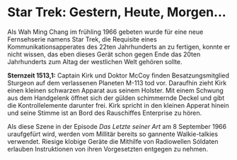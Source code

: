 Star Trek: Gestern, Heute, Morgen...
====================================

Als Wah Ming Chang im frühling 1966 gebeten wurde für eine neue Fernsehserie 
namens Star Trek, die Requisite eines Kommunikationsapperates des 22ten 
Jahrhunderts an zu fertigen, konnte er nicht wissen, das eben dieses Gerät schon
gegen Ende das 20ten Jahrhunderts zum Altag der westlichen Welt gehören sollte.

__Sternzeit 1513,1:__ Captain Kirk und Doktor McCoy finden Besatzungsmitglied 
Sturgeon auf dem verlassenen Planeten M-113 tod vor. Daraufhin zieht Kirk einen
kleinen schwarzen Apparat aus seinem Holster. Mit einem Schwung aus dem 
Handgelenk öffnet sich der gülden schimmernde Deckel und gibt die 
Kontrollelemente darunter frei. Kirk spricht in den kleinen Apperat hinein und 
seine Stimme ist an Bord des Rauschiffes Enterprise zu hören.

Als diese Szene in der Episode _Das Letzte seiner Art_ am 8 September 1966
uraufgefürt wird, werden vom Millitär bereits so gannente Walkie-talkies
verwendet. Riesige klobige Geräte die Mithilfe von Radiowellen Sóldaten erlauben
Instruktionen von ihren Vorgesetzten entgegen zu nehmen.
